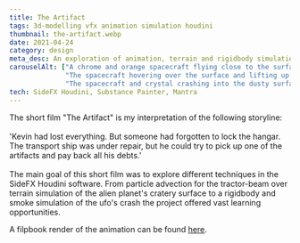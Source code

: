 ```yaml
---
title: The Artifact
tags: 3d-modelling vfx animation simulation houdini
thumbnail: the-artifact.webp
date: 2021-04-24
category: design
meta_desc: An exploration of animation, terrain and rigidbody simulation in Houdini
carouselAlt: ["A chrome and orange spacecraft flying close to the surface of a Mars-like planet", 
              "The spacecraft hovering over the surface and lifting up a large cystal with a blue, cone shaped tractor beam",
              "The spacecraft and crystal crashing into the dusty surface"]
tech: SideFX Houdini, Substance Painter, Mantra
---
```

The short film "The Artifact" is my interpretation of the following storyline:
<br></br>
'Kevin had lost everything. But someone had forgotten to lock the hangar. The transport ship was under repair, but he could try to pick up one of the artifacts and pay back all his debts.'
<br></br>
The main goal of this short film was to explore different techniques in the SideFX Houdini software.
From particle advection for the tractor-beam over terrain simulation of the alien planet's cratery surface to a rigidbody and smoke simulation of the ufo's crash the project offered vast learning opportunities.

A filpbook render of the animation can be found [here](https://youtu.be/RqPJx0X0gzA).
